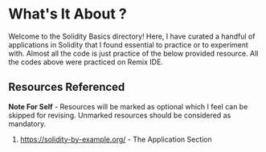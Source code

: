 # What's It About ?

Welcome to the Solidity Basics directory! Here, I have curated a handful of applications in Solidity that I found essential to practice or to experiment with.
Almost all the code is just practice of the below provided resource.
All the codes above were practiced on Remix IDE.

## Resources Referenced

**Note For Self** - Resources will be marked as optional which I feel can be skipped for revising. Unmarked resources should be considered as mandatory.

1. https://solidity-by-example.org/ - The Application Section

